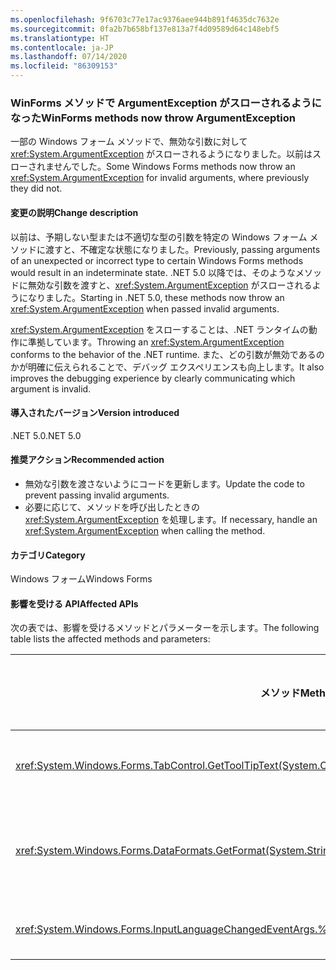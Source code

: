 ```yaml
---
ms.openlocfilehash: 9f6703c77e17ac9376aee944b891f4635dc7632e
ms.sourcegitcommit: 0fa2b7b658bf137e813a7f4d09589d64c148ebf5
ms.translationtype: HT
ms.contentlocale: ja-JP
ms.lasthandoff: 07/14/2020
ms.locfileid: "86309153"
---
```

### <a name="winforms-methods-now-throw-argumentexception"></a><span data-ttu-id="1830f-101">WinForms メソッドで ArgumentException がスローされるようになった</span><span class="sxs-lookup"><span data-stu-id="1830f-101">WinForms methods now throw ArgumentException</span></span>

<span data-ttu-id="1830f-102">一部の Windows フォーム メソッドで、無効な引数に対して <xref:System.ArgumentException> がスローされるようになりました。以前はスローされませんでした。</span><span class="sxs-lookup"><span data-stu-id="1830f-102">Some Windows Forms methods now throw an <xref:System.ArgumentException> for invalid arguments, where previously they did not.</span></span>

#### <a name="change-description"></a><span data-ttu-id="1830f-103">変更の説明</span><span class="sxs-lookup"><span data-stu-id="1830f-103">Change description</span></span>

<span data-ttu-id="1830f-104">以前は、予期しない型または不適切な型の引数を特定の Windows フォーム メソッドに渡すと、不確定な状態になりました。</span><span class="sxs-lookup"><span data-stu-id="1830f-104">Previously, passing arguments of an unexpected or incorrect type to certain Windows Forms methods would result in an indeterminate state.</span></span> <span data-ttu-id="1830f-105">.NET 5.0 以降では、そのようなメソッドに無効な引数を渡すと、<xref:System.ArgumentException> がスローされるようになりました。</span><span class="sxs-lookup"><span data-stu-id="1830f-105">Starting in .NET 5.0, these methods now throw an <xref:System.ArgumentException> when passed invalid arguments.</span></span>

<span data-ttu-id="1830f-106"><xref:System.ArgumentException> をスローすることは、.NET ランタイムの動作に準拠しています。</span><span class="sxs-lookup"><span data-stu-id="1830f-106">Throwing an <xref:System.ArgumentException> conforms to the behavior of the .NET runtime.</span></span> <span data-ttu-id="1830f-107">また、どの引数が無効であるのかが明確に伝えられることで、デバッグ エクスペリエンスも向上します。</span><span class="sxs-lookup"><span data-stu-id="1830f-107">It also improves the debugging experience by clearly communicating which argument is invalid.</span></span>

#### <a name="version-introduced"></a><span data-ttu-id="1830f-108">導入されたバージョン</span><span class="sxs-lookup"><span data-stu-id="1830f-108">Version introduced</span></span>

<span data-ttu-id="1830f-109">.NET 5.0</span><span class="sxs-lookup"><span data-stu-id="1830f-109">.NET 5.0</span></span>

#### <a name="recommended-action"></a><span data-ttu-id="1830f-110">推奨アクション</span><span class="sxs-lookup"><span data-stu-id="1830f-110">Recommended action</span></span>

- <span data-ttu-id="1830f-111">無効な引数を渡さないようにコードを更新します。</span><span class="sxs-lookup"><span data-stu-id="1830f-111">Update the code to prevent passing invalid arguments.</span></span>
- <span data-ttu-id="1830f-112">必要に応じて、メソッドを呼び出したときの <xref:System.ArgumentException> を処理します。</span><span class="sxs-lookup"><span data-stu-id="1830f-112">If necessary, handle an <xref:System.ArgumentException> when calling the method.</span></span>

#### <a name="category"></a><span data-ttu-id="1830f-113">カテゴリ</span><span class="sxs-lookup"><span data-stu-id="1830f-113">Category</span></span>

<span data-ttu-id="1830f-114">Windows フォーム</span><span class="sxs-lookup"><span data-stu-id="1830f-114">Windows Forms</span></span>

#### <a name="affected-apis"></a><span data-ttu-id="1830f-115">影響を受ける API</span><span class="sxs-lookup"><span data-stu-id="1830f-115">Affected APIs</span></span>

<span data-ttu-id="1830f-116">次の表では、影響を受けるメソッドとパラメーターを示します。</span><span class="sxs-lookup"><span data-stu-id="1830f-116">The following table lists the affected methods and parameters:</span></span>

| <span data-ttu-id="1830f-117">メソッド</span><span class="sxs-lookup"><span data-stu-id="1830f-117">Method</span></span> | <span data-ttu-id="1830f-118">パラメーター名</span><span class="sxs-lookup"><span data-stu-id="1830f-118">Parameter name</span></span> | <span data-ttu-id="1830f-119">条件</span><span class="sxs-lookup"><span data-stu-id="1830f-119">Condition</span></span> | <span data-ttu-id="1830f-120">追加されたバージョン</span><span class="sxs-lookup"><span data-stu-id="1830f-120">Version added</span></span> |
|-|-|-|-|
| <xref:System.Windows.Forms.TabControl.GetToolTipText(System.Object)?displayProperty=fullName> | `item` | <span data-ttu-id="1830f-121">引数が <xref:System.Windows.Forms.TabPage> 型ではありません。</span><span class="sxs-lookup"><span data-stu-id="1830f-121">Argument is not of type <xref:System.Windows.Forms.TabPage>.</span></span> | <span data-ttu-id="1830f-122">Preview 1</span><span class="sxs-lookup"><span data-stu-id="1830f-122">Preview 1</span></span> |
| <xref:System.Windows.Forms.DataFormats.GetFormat(System.String)?displayProperty=fullName> | `format` | <span data-ttu-id="1830f-123">引数が `null`、<xref:System.String.Empty?displayProperty=nameWithType>、または空白です。</span><span class="sxs-lookup"><span data-stu-id="1830f-123">Argument is `null`, <xref:System.String.Empty?displayProperty=nameWithType>, or white space.</span></span> | <span data-ttu-id="1830f-124">Preview 5</span><span class="sxs-lookup"><span data-stu-id="1830f-124">Preview 5</span></span> |
| <xref:System.Windows.Forms.InputLanguageChangedEventArgs.%23ctor(System.Globalization.CultureInfo,System.Byte)> | `culture` | <span data-ttu-id="1830f-125">指定のカルチャに `InputLanguage` を取得できません。</span><span class="sxs-lookup"><span data-stu-id="1830f-125">Unable to retrieve an `InputLanguage` for the specified culture.</span></span> | <span data-ttu-id="1830f-126">Preview 7</span><span class="sxs-lookup"><span data-stu-id="1830f-126">Preview 7</span></span> |

<!-- 

#### Affected APIs

- `M:System.Windows.Forms.TabControl.GetToolTipText(System.Object)`
- `M:System.Windows.Forms.DataFormats.GetFormat(System.String)`
- `M:System.Windows.Forms.InputLanguageChangedEventArgs.%23ctor(System.Globalization.CultureInfo,System.Byte)`

-->
